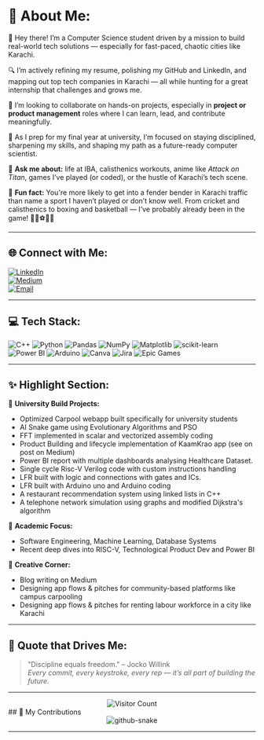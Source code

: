 # 💫 About Me:
👋 Hey there! I’m a Computer Science student driven by a mission to build real-world tech solutions — especially for fast-paced, chaotic cities like Karachi.  

🔍 I’m actively refining my resume, polishing my GitHub and LinkedIn, and mapping out top tech companies in Karachi — all while hunting for a great internship that challenges and grows me.  

🤝 I’m looking to collaborate on hands-on projects, especially in **project or product management** roles where I can learn, lead, and contribute meaningfully.

🎯 As I prep for my final year at university, I’m focused on staying disciplined, sharpening my skills, and shaping my path as a future-ready computer scientist.

💬 **Ask me about:** life at IBA, calisthenics workouts, anime like *Attack on Titan*, games I’ve played (or coded), or the hustle of Karachi’s tech scene.

🎉 **Fun fact:** You're more likely to get into a fender bender in Karachi traffic than name a sport I haven’t played or don’t know well. From cricket and calisthenics to boxing and basketball — I’ve probably already been in the game! 🏏🥋⚽🏀🚦

---

## 🌐 Connect with Me:
[![LinkedIn](https://img.shields.io/badge/LinkedIn-%230077B5.svg?style=for-the-badge&logo=linkedin&logoColor=white)](https://linkedin.com/in/saad-thaplawala-4a5713291/)  
[![Medium](https://img.shields.io/badge/Medium-12100E?style=for-the-badge&logo=medium&logoColor=white)](https://medium.com/@saadbasit841)  
[![Email](https://img.shields.io/badge/Email-D14836?style=for-the-badge&logo=gmail&logoColor=white)](mailto:saadbasit841@gmail.com)

---

## 💻 Tech Stack:
![C++](https://img.shields.io/badge/C++-00599C?style=for-the-badge&logo=c%2B%2B&logoColor=white)
![Python](https://img.shields.io/badge/Python-3670A0?style=for-the-badge&logo=python&logoColor=ffdd54)
![Pandas](https://img.shields.io/badge/Pandas-150458?style=for-the-badge&logo=pandas&logoColor=white)
![NumPy](https://img.shields.io/badge/NumPy-013243?style=for-the-badge&logo=numpy&logoColor=white)
![Matplotlib](https://img.shields.io/badge/Matplotlib-ffffff?style=for-the-badge&logo=matplotlib&logoColor=black)
![scikit-learn](https://img.shields.io/badge/Scikit--Learn-F7931E?style=for-the-badge&logo=scikit-learn&logoColor=white)
![Power BI](https://img.shields.io/badge/Power_BI-F2C811?style=for-the-badge&logo=powerbi&logoColor=black)
![Arduino](https://img.shields.io/badge/Arduino-00979D?style=for-the-badge&logo=arduino&logoColor=white)
![Canva](https://img.shields.io/badge/Canva-00C4CC?style=for-the-badge&logo=canva&logoColor=white)
![Jira](https://img.shields.io/badge/Jira-0A0FFF?style=for-the-badge&logo=jira&logoColor=white)
![Epic Games](https://img.shields.io/badge/Epic_Games-313131?style=for-the-badge&logo=epicgames&logoColor=white)

---

## ✨ Highlight Section:
📌 **University Build Projects:**  
- Optimized Carpool webapp built specifically for university students
- AI Snake game using Evolutionary Algorithms and PSO
- FFT implemented in scalar and vectorized assembly coding
- Product Building and lifecycle implementation of KaamKrao app (see on post on Medium)
- Power BI report with multiple dashboards analysing Healthcare Dataset.
- Single cycle Risc-V Verilog code with custom instructions handling
- LFR built with logic and connections with gates and ICs.
- LFR built with Arduino uno and Arduino coding
- A restaurant recommendation system using linked lists in C++  
- A telephone network simulation using graphs and modified Dijkstra's algorithm

📌 **Academic Focus:**  
- Software Engineering, Machine Learning, Database Systems  
- Recent deep dives into RISC-V, Technological Product Dev and Power BI

📌 **Creative Corner:**  
- Blog writing on Medium  
- Designing app flows & pitches for community-based platforms like campus carpooling
- Designing app flows & pitches for renting labour workforce in a city like Karachi

---

## 🧠 Quote that Drives Me:
> "Discipline equals freedom." – Jocko Willink  
> *Every commit, every keystroke, every rep — it’s all part of building the future.*

---

<div align="center">
  <img src="https://profile-counter.glitch.me/SaadThaplawala/count.svg" alt="Visitor Count" />
</div>
## 🐍 My Contributions

<div align="center">
  <picture>
    <source media="(prefers-color-scheme: dark)" srcset="https://raw.githubusercontent.com/{USERNAME}/{USERNAME}/output/github-contribution-grid-snake-dark.svg" />
    <source media="(prefers-color-scheme: light)" srcset="https://raw.githubusercontent.com/{USERNAME}/{USERNAME}/output/github-contribution-grid-snake.svg" />
    <img alt="github-snake" src="https://raw.githubusercontent.com/{USERNAME}/{USERNAME}/output/github-contribution-grid-snake.svg" />
  </picture>
</div>

<hr>
<!-- Designed with passion & purpose -->
